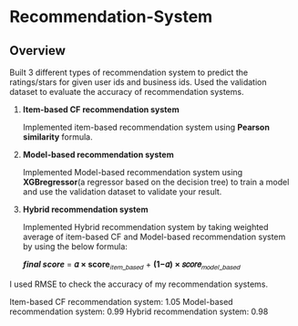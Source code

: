 # Recommendation-System

## Overview

Built 3 different types of recommendation system to predict the ratings/stars for given user ids and business ids. Used the validation dataset to evaluate the accuracy of recommendation systems.

1)	**Item-based CF recommendation system**

    Implemented item-based recommendation system using **Pearson similarity** formula.

2)	**Model-based recommendation system**

    Implemented Model-based recommendation system using **XGBregressor**(a regressor based on the decision tree) to train a model and       use the validation dataset to validate your result. 

3)	**Hybrid recommendation system**

    Implemented Hybrid recommendation system by taking weighted average of item-based CF and Model-based recommendation system by using     the below formula:

      ***final score*** = **𝛼 × score**<sub>𝑖𝑡𝑒𝑚_𝑏𝑎𝑠𝑒𝑑</sub>   + **(1−𝛼) × 𝑠𝑐𝑜𝑟𝑒**<sub>𝑚𝑜𝑑𝑒𝑙_𝑏𝑎𝑠𝑒𝑑</sub>

I used RMSE to check the accuracy of my recommendation systems.

Item-based CF recommendation system: 1.05
Model-based recommendation system: 0.99
Hybrid recommendation system: 0.98

